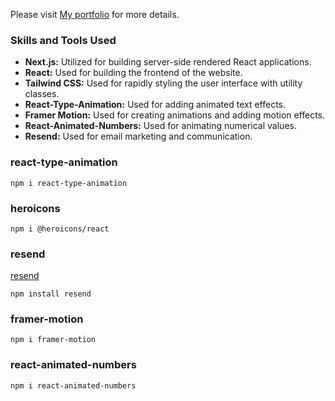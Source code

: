 Please visit [My portfolio](https://purplecat-portfolio.vercel.app/) for more details.

### Skills and Tools Used

- **Next.js:** Utilized for building server-side rendered React applications.
- **React:** Used for building the frontend of the website.
- **Tailwind CSS:** Used for rapidly styling the user interface with utility classes.
- **React-Type-Animation:** Used for adding animated text effects.
- **Framer Motion:** Used for creating animations and adding motion effects.
- **React-Animated-Numbers:** Used for animating numerical values.
- **Resend:** Used for email marketing and communication.

### react-type-animation

```
npm i react-type-animation

```

### heroicons

```
npm i @heroicons/react

```

### resend

[resend](https://resend.com)

```
npm install resend

```

### framer-motion

```
npm i framer-motion

```

### react-animated-numbers

```
npm i react-animated-numbers

```
